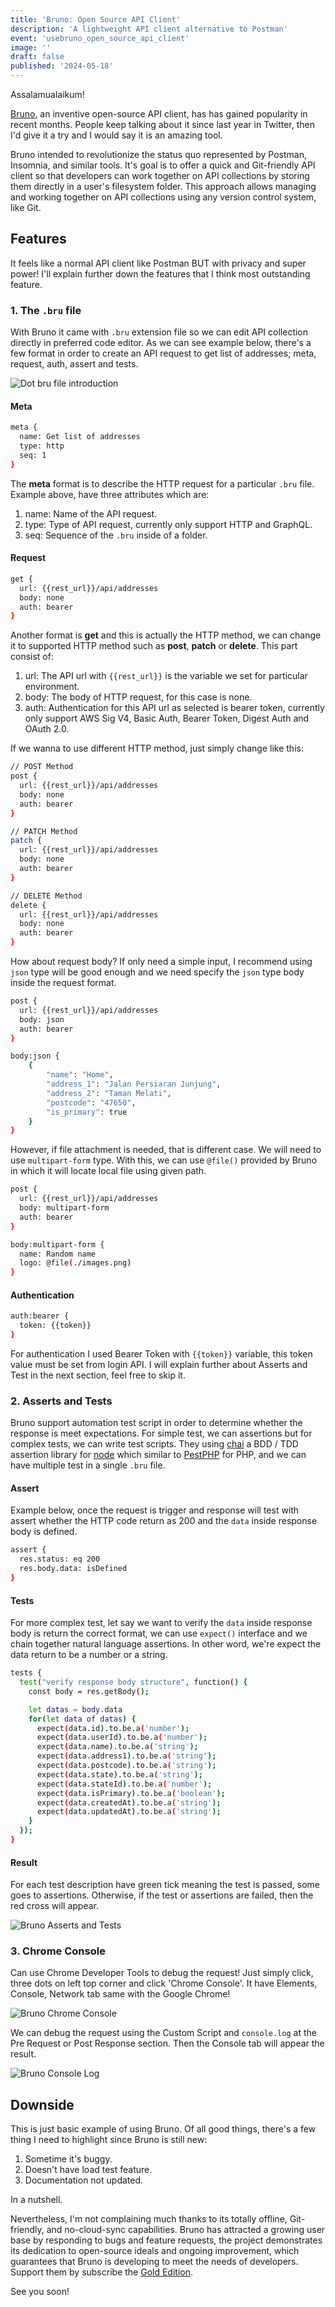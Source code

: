 ```yaml
---
title: 'Bruno: Open Source API Client'
description: 'A lightweight API client alternative to Postman'
event: 'usebruno_open_source_api_client'
image: ''
draft: false
published: '2024-05-18'
---
```


Assalamualaikum!

[Bruno](https://www.usebruno.com/), an inventive open-source API client, has has gained popularity in recent months. People keep talking about it since last year in Twitter, then I'd give it a try and I would say it is an amazing tool.

Bruno intended to revolutionize the status quo represented by Postman, Insomnia, and similar tools. It's goal is to offer a quick and Git-friendly API client so that developers can work together on API collections by storing them directly in a user's filesystem folder. This approach allows managing and working together on API collections using any version control system, like Git.

## Features

It feels like a normal API client like Postman BUT with privacy and super power! I'll explain further down the features that I think most outstanding feature.

### 1. The `.bru` file

With Bruno it came with `.bru` extension file so we can edit API collection directly in preferred code editor. As we can see example below, there's a few format in order to create an API request to get list of addresses; meta, request, auth, assert and tests.

![Dot bru file introduction](/images/posts/bruno-bru-dot-file.png)

#### Meta

```bash
meta {
  name: Get list of addresses
  type: http
  seq: 1
}
```

The **meta** format is to describe the HTTP request for a particular `.bru` file. Example above, have three attributes which are:

1. name: Name of the API request.
2. type: Type of API request, currently only support HTTP and GraphQL.
3. seq: Sequence of the `.bru` inside of a folder.

#### Request

```bash
get {
  url: {{rest_url}}/api/addresses
  body: none
  auth: bearer
}
```

Another format is **get** and this is actually the HTTP method, we can change it to supported HTTP method such as **post**, **patch** or **delete**. This part consist of:
1. url: The API url with `{{rest_url}}` is the variable we set for particular environment.
2. body: The body of HTTP request, for this case is none.
3. auth: Authentication for this API url as selected is bearer token, currently only support AWS Sig V4, Basic Auth, Bearer Token, Digest Auth and OAuth 2.0.

If we wanna to use different HTTP method, just simply change like this:

```bash
// POST Method
post {
  url: {{rest_url}}/api/addresses
  body: none
  auth: bearer
}

// PATCH Method
patch {
  url: {{rest_url}}/api/addresses
  body: none
  auth: bearer
}

// DELETE Method
delete {
  url: {{rest_url}}/api/addresses
  body: none
  auth: bearer
}
```

How about request body? If only need a simple input, I recommend using `json` type will be good enough and we need specify the `json` type body inside the request format.

```bash
post {
  url: {{rest_url}}/api/addresses
  body: json
  auth: bearer
}

body:json {
    {
        "name": "Home",
        "address_1": "Jalan Persiaran Junjung",
        "address_2": "Taman Melati",
        "postcode": "47650",
        "is_primary": true
    }
}
```

However, if file attachment is needed, that is different case. We will need to use `multipart-form` type. With this, we can use `@file()` provided by Bruno in which it will locate local file using given path.


```bash
post {
  url: {{rest_url}}/api/addresses
  body: multipart-form
  auth: bearer
}

body:multipart-form {
  name: Random name
  logo: @file(./images.png)
}
```

#### Authentication

```bash
auth:bearer {
  token: {{token}}
}
```

For authentication I used Bearer Token with `{{token}}` variable, this token value must be set from login API. I will explain further about Asserts and Test in the next section, feel free to skip it.

### 2. Asserts and Tests

Bruno support automation test script in order to determine whether the response is meet expectations. For simple test, we can assertions but for complex tests, we can write test scripts. They using [chai](https://www.chaijs.com/) a BDD / TDD assertion library for [node](https://nodejs.org/en) which similar to [PestPHP](https://pestphp.com/) for PHP, and we can have multiple test in a single `.bru` file.

#### Assert

Example below, once the request is trigger and response will test with assert whether the HTTP code return as 200 and the `data` inside response body is defined.

```bash
assert {
  res.status: eq 200
  res.body.data: isDefined
}
```

#### Tests

For more complex test, let say we want to verify the `data` inside response body is return the correct format, we can use `expect()` interface and we chain together natural language assertions. In other word, we're expect the data return to be a number or a string.

```bash
tests {
  test("verify response body structure", function() {
    const body = res.getBody();

    let datas = body.data
    for(let data of datas) {
      expect(data.id).to.be.a('number');
      expect(data.userId).to.be.a('number');
      expect(data.name).to.be.a('string');
      expect(data.address1).to.be.a('string');
      expect(data.postcode).to.be.a('string');
      expect(data.state).to.be.a('string');
      expect(data.stateId).to.be.a('number');
      expect(data.isPrimary).to.be.a('boolean');
      expect(data.createdAt).to.be.a('string');
      expect(data.updatedAt).to.be.a('string');
    }
  });
}
```

#### Result

For each test description have green tick meaning the test is passed, some goes to assertions. Otherwise, if the test or assertions are failed, then the red cross will appear.

![Bruno Asserts and Tests](/images/posts/bruno-asserts-test.png)

### 3. Chrome Console

Can use Chrome Developer Tools to debug the request! Just simply click, three dots on left top corner and click 'Chrome Console'. It have Elements, Console, Network tab same with the Google Chrome!

![Bruno Chrome Console](/images/posts/bruno-chrome-console.png)

We can debug the request using the Custom Script and `console.log` at the Pre Request or Post Response section. Then the Console tab will appear the result.

![Bruno Console Log](/images/posts/bruno-console-log.png)

## Downside

This is just basic example of using Bruno. Of all good things, there's a few thing I need to highlight since Bruno is still new:

1. Sometime it's buggy.
2. Doesn't have load test feature.
3. Documentation not updated.

In a nutshell.

Nevertheless, I'm not complaining much thanks to its totally offline, Git-friendly, and no-cloud-sync capabilities. Bruno has attracted a growing user base by responding to bugs and feature requests, the project demonstrates its dedication to open-source ideals and ongoing improvement, which guarantees that Bruno is developing to meet the needs of developers. Support them by subscribe the [Gold Edition](https://www.usebruno.com/pricing).

See you soon!